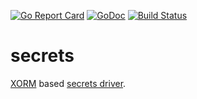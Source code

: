 [![Go Report Card](https://goreportcard.com/badge/gomodules.xyz/secrets)](https://goreportcard.com/report/gomodules.xyz/secrets)
[![GoDoc](https://godoc.org/gomodules.xyz/secrets?status.svg "GoDoc")](https://godoc.org/gomodules.xyz/secrets)
[![Build Status](https://travis-ci.org/gomodules/secrets.svg?branch=master)](https://travis-ci.org/gomodules/secrets)

# secrets

[XORM](https://xorm.io) based [secrets driver](https://gocloud.dev/howto/secrets/).
